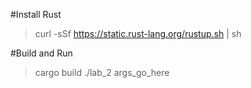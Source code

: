 #Install Rust
> curl -sSf https://static.rust-lang.org/rustup.sh | sh

#Build and Run

> cargo build
> ./lab_2 args_go_here